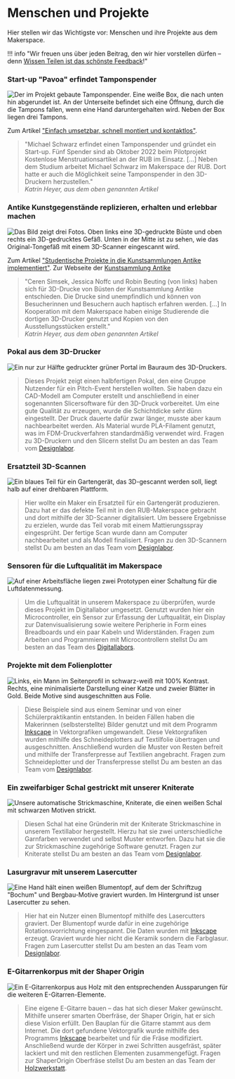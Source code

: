 # Menschen und Projekte

Hier stellen wir das Wichtigste vor: Menschen und ihre Projekte aus dem Makerspace.

!!! info "Wir freuen uns über jeden Beitrag, den wir hier vorstellen dürfen – denn [Wissen Teilen ist das schönste Feedback](feedback.md#wissen-teilen-ist-das-schonste-feedback)!"

### Start-up "Pavoa" erfindet Tamponspender

![ Der im Projekt gebaute Tamponspender. Eine weiße Box, die nach unten hin abgerundet ist. An der Unterseite befindet sich eine Öffnung, durch die die Tampons fallen, wenn eine Hand daruntergehalten wird. Neben der Box liegen drei Tampons.](medien/RUB-Makerspace_Projekt_Pavoa_CC-BY-SA-40.jpg)

Zum Artikel ["Einfach umsetzbar, schnell montiert und kontaktlos"](https://news.rub.de/transfer/2022-10-05-gruendung-einfach-umsetzbar-schnell-montiert-und-kontaktlos).

> "Michael Schwarz erfindet einen Tamponspender und gründet ein Start-up. Fünf Spender sind ab Oktober 2022 beim Pilotprojekt Kostenlose Menstruationsartikel an der RUB im Einsatz. [...] Neben dem Studium arbeitet Michael Schwarz im Makerspace der RUB. Dort hatte er auch die Möglichkeit seine Tamponspender in den 3D-Druckern herzustellen."  
> *Katrin Heyer, aus dem oben genannten Artikel*


### Antike Kunstgegenstände replizieren, erhalten und erlebbar machen

![ Das Bild zeigt drei Fotos. Oben links eine 3D-gedruckte Büste und oben rechts ein 3D-gedrucktes Gefäß. Unten in der Mitte ist zu sehen, wie das Original-Tongefäß mit einem 3D-Scanner eingescannt wird.](medien/RUB-Makerspace_Projekt_Kunstsammlung-Antike_CC-BY-SA-40.jpg)
 
Zum Artikel ["Studentische Projekte in die Kunstsammlungen Antike implementiert"](https://news.rub.de/studium/2022-08-03-archaeologie-studentische-projekte-die-kunstsammlungen-antike-implementiert).
Zur Webseite der [Kunstsammlung Antike](https://www.ruhr-uni-bochum.de/kunstsammlungenantike/index.html.de)

> "Ceren Simsek, Jessica Noffc und Robin Beuting (von links) haben sich für 3D-Drucke von Büsten der Kunstsammlung Antike entschieden. Die Drucke sind unempfindlich und können von Besucherinnen und Besuchern auch haptisch erfahren werden. [...] In Kooperation mit dem Makerspace haben einige Studierende die dortigen 3D-Drucker genutzt und Kopien von den Ausstellungsstücken erstellt."  
> *Katrin Heyer, aus dem oben genannten Artikel*


### Pokal aus dem 3D-Drucker

![ Ein nur zur Hälfte gedruckter grüner Portal im Bauraum des 3D-Druckers.](medien/RUB-Makerspace_Projekt_3D-Druck_Pokal_CC-BY-SA-40.jpg)

> Dieses Projekt zeigt einen halbfertigen Pokal, den eine Gruppe Nutzender für ein Pitch-Event herstellen wollten.
Sie haben dazu ein CAD-Modell am Computer erstellt und anschließend in einer sogenannten Slicersoftware für den 3D-Druck vorbereitet.
Um eine gute Qualität zu erzeugen, wurde die Schichtdicke sehr dünn eingestellt. Der Druck dauerte dafür zwar länger, musste aber kaum nachbearbeitet werden. Als Material wurde PLA-Filament genutzt, was im FDM-Druckverfahren standardmäßig verwendet wird.
Fragen zu 3D-Druckern und den Slicern stellst Du am besten an das Team vom [Designlabor](designlabor.md).


### Ersatzteil 3D-Scannen

![ Ein blaues Teil für ein Gartengerät, das 3D-gescannt werden soll, liegt halb auf einer drehbaren Plattform.](medien/RUB-Makerspace_Projekt_3D-Scan_CC-BY-SA-40.jpg)

> Hier wollte ein Maker ein Ersatzteil für ein Gartengerät produzieren.
Dazu hat er das defekte Teil mit in den RUB-Makerspace gebracht und dort mithilfe der 3D-Scanner digitalisiert.
Um bessere Ergebnisse zu erzielen, wurde das Teil vorab mit einem Mattierungsspray eingesprüht.
Der fertige Scan wurde dann am Computer nachbearbeitet und als Modell finalisiert.
Fragen zu den 3D-Scannern stellst Du am besten an das Team vom [Designlabor](designlabor.md).


### Sensoren für die Luftqualität im Makerspace

![ Auf einer Arbeitsfläche liegen zwei Prototypen einer Schaltung für die Luftdatenmessung.](medien/RUB-Makerspace_Projekt_Luftqualitaet_CC-BY-SA-40.jpg)

> Um die Luftqualität in unserem Makerspace zu überprüfen, wurde dieses Projekt im Digitallabor umgesetzt.
Genutzt wurden hier ein Microcontroller, ein Sensor zur Erfassung der Luftqualität, ein Display zur Datenvisualisierung sowie weitere Peripherie in Form eines Breadboards und ein paar Kabeln und Widerständen.
Fragen zum Arbeiten und Programmieren mit Microcontrollern stellst Du am besten an das Team des [Digitallabors](digitallabor.md).


### Projekte mit dem Folienplotter

![ Links, ein Mann im Seitenprofil in schwarz-weiß mit 100% Kontrast. Rechts, eine minimalisierte Darstellung einer Katze und zweier Blätter in Gold. Beide Motive sind ausgeschnitten aus Folie.](medien/RUB-Makerspace_Projekt_Folienplotter_CC-BY-SA-40.jpg)

> Diese Beispiele sind aus einem Seminar und von einer Schülerpraktikantin entstanden.
In beiden Fällen haben die Makerinnen (selbsterstellte) Bilder genutzt und mit dem Programm [Inkscape](https://inkscape.org/de/) in Vektorgrafiken umgewandelt.
Diese Vektorgrafiken wurden mithilfe des Schneideplotters auf Textilfolie übertragen und ausgeschnitten.
Anschließend wurden die Muster von Resten befreit und mithilfe der Transferpresse auf Textilien angebracht.
Fragen zum Schneideplotter und der Transferpresse stellst Du am besten an das Team vom [Designlabor](designlabor.md).


### Ein zweifarbiger Schal gestrickt mit unserer Kniterate

![ Unsere automatische Strickmaschine, Kniterate, die einen weißen Schal mit schwarzen Motiven strickt.](medien/RUB-Makerspace_Projekt_Schal_CC-BY-SA-40.jpg)

> Diesen Schal hat eine Gründerin mit der Kniterate Strickmaschine in unserem Textillabor hergestellt.
Hierzu hat sie zwei unterschiedliche Garnfarben verwendet und selbst Muster entworfen.
Dazu hat sie die zur Strickmaschine zugehörige Software genutzt.
Fragen zur Kniterate stellst Du am besten an das Team vom [Designlabor](designlabor.md).


### Lasurgravur mit unserem Lasercutter

![ Eine Hand hält einen weißen Blumentopf, auf dem der Schriftzug "Bochum" und Bergbau-Motive graviert wurden. Im Hintergrund ist unser Lasercutter zu sehen.](medien/RUB-Makerspace_Projekt_Lasergravur_CC-BY-SA-40.jpg)

> Hier hat ein Nutzer einen Blumentopf mithilfe des Lasercutters graviert.
Der Blumentopf wurde dafür in eine zugehörige Rotationsvorrichtung eingespannt.
Die Daten wurden mit [Inkscape](https://inkscape.org/de/) erzeugt. Graviert wurde hier nicht die Keramik sondern die Farbglasur.
Fragen zum Lasercutter stellst Du am besten an das Team vom [Designlabor](designlabor.md).


### E-Gitarrenkorpus mit der Shaper Origin

![ Ein E-Gitarrenkorpus aus Holz mit den entsprechenden Aussparungen für die weiteren E-Gitarren-Elemente.](medien/RUB-Makerspace_Projekt_Gitarre_CC-BY-SA-40.jpg)

> Eine eigene E-Gitarre bauen – das hat sich dieser Maker gewünscht.
Mithilfe unserer smarten Oberfräse, der Shaper Origin, hat er sich diese Vision erfüllt.
Den Bauplan für die Gitarre stammt aus dem Internet.
Die dort gefundene Vektorgrafik wurde mithilfe des Programms [Inkscape](https://inkscape.org/de/) bearbeitet und für die Fräse modifiziert.
Anschließend wurde der Körper in zwei Schritten ausgefräst, später lackiert und mit den restlichen Elementen zusammengefügt.
Fragen zur ShaperOrigin Oberfräse stellst Du am besten an das Team der [Holzwerkstatt](holzwerkstatt.md).